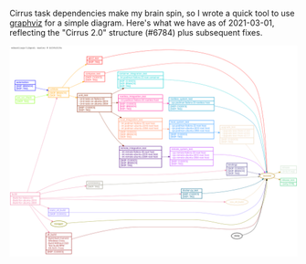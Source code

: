 Cirrus task dependencies make my brain spin, so I wrote a quick tool to use [graphviz](https://graphviz.org/) for a simple diagram. Here's what we have as of 2021-03-01, reflecting the "Cirrus 2.0" structure (#6784) plus subsequent fixes.

![Cirrus Dependencies as of 2021-03-01](cirrus-map.svg)
